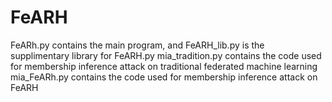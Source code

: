 # FeARH
FeARh.py contains the main program, and FeARH_lib.py is the supplimentary library for FeARH.py
mia_tradition.py contains the code used for membership inference attack on traditional federated machine learning
mia_FeARh.py contains the code used for membership inference attack on FeARH

